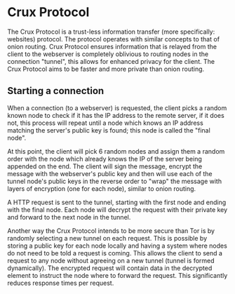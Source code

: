 # Crux Protocol
The Crux Protocol is a trust-less information transfer (more specifically: websites) protocol. The protocol operates with similar concepts to that of onion routing. Crux Protocol ensures information that is relayed from the client to the webserver is completely oblivious to routing nodes in the connection "tunnel", this allows for enhanced privacy for the client. The Crux Protocol aims to be faster and more private than onion routing.

## Starting a connection
When a connection (to a webserver) is requested, the client picks a random known node to check if it has the IP address to the remote server, if it does not, this process will repeat until a node which knows an IP address matching the server's public key is found; this node is called the "final node".

At this point, the client will pick 6 random nodes and assign them a random order with the node which already knows the IP of the server being appended on the end. The client will sign the message, encrypt the message with the webserver's public key and then will use each of the tunnel node's public keys in the reverse order to "wrap" the message with layers of encryption (one for each node), similar to onion routing.

A HTTP request is sent to the tunnel, starting with the first node and ending with the final node. Each node will decrypt the request with their private key and forward to the next node in the tunnel.

Another way the Crux Protocol intends to be more secure than Tor is by randomly selecting a new tunnel on each request. This is possible by storing a public key for each node locally and having a system where nodes do not need to be told a request is coming. This allows the client to send a request to any node without agreeing on a new tunnel (tunnel is formed dynamically). The encrypted request will contain data in the decrypted element to instruct the node where to forward the request. This significantly reduces response times per request.
